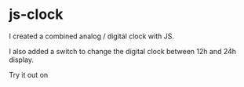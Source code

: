 # js-clock

I created a combined analog / digital clock with JS.

I also added a switch to change the digital clock between 12h and 24h display.

Try it out on
